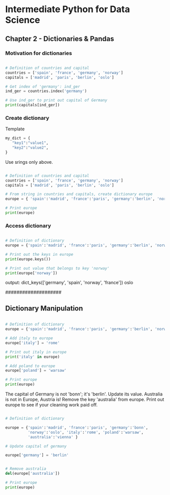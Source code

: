 # Intermediate Python for Data Science

## Chapter 2 - Dictionaries & Pandas

### Motivation for dictionaries


```python

# Definition of countries and capital
countries = ['spain', 'france', 'germany', 'norway']
capitals = ['madrid', 'paris', 'berlin', 'oslo']

# Get index of 'germany': ind_ger
ind_ger = countries.index('germany')

# Use ind_ger to print out capital of Germany
print(capitals[ind_ger])

```

### Create dictionary

Template

```python
my_dict = {
   "key1":"value1",
   "key2":"value2",
}
```
Use srings only above.

```python

# Definition of countries and capital
countries = ['spain', 'france', 'germany', 'norway']
capitals = ['madrid', 'paris', 'berlin', 'oslo']

# From string in countries and capitals, create dictionary europe
europe = { 'spain':'madrid', 'france':'paris', 'germany':'berlin', 'norway':'oslo' }

# Print europe
print(europe)

```

### Access dictionary

```python

# Definition of dictionary
europe = {'spain':'madrid', 'france':'paris', 'germany':'berlin', 'norway':'oslo' }

# Print out the keys in europe
print(europe.keys())

# Print out value that belongs to key 'norway'
print(europe['norway'])

```

output:
    dict_keys(['germany', 'spain', 'norway', 'france'])
    oslo


####################
## Dictionary Manipulation

```python

# Definition of dictionary
europe = {'spain':'madrid', 'france':'paris', 'germany':'berlin', 'norway':'oslo' }

# Add italy to europe
europe['italy'] = 'rome'

# Print out italy in europe
print('italy' in europe)

# Add poland to europe
europe['poland'] = 'warsaw'

# Print europe
print(europe)

```

The capital of Germany is not 'bonn'; it's 'berlin'. Update its value.
Australia is not in Europe, Austria is! Remove the key 'australia' from europe.
Print out europe to see if your cleaning work paid off.

```python

# Definition of dictionary

europe = {'spain':'madrid', 'france':'paris', 'germany':'bonn',
          'norway':'oslo', 'italy':'rome', 'poland':'warsaw',
          'australia':'vienna' }

# Update capital of germany

europe['germany'] = 'berlin'


# Remove australia
del(europe['australia'])

# Print europe
print(europe)

```






